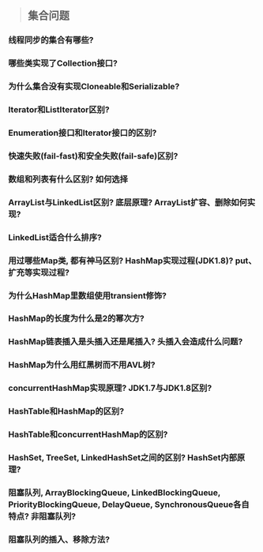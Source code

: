 > ## 集合问题

### 线程同步的集合有哪些?
### 哪些类实现了Collection接口?
### 为什么集合没有实现Cloneable和Serializable?
### Iterator和ListIterator区别? 
### Enumeration接口和Iterator接口的区别?
### 快速失败(fail-fast)和安全失败(fail-safe)区别? 
### 数组和列表有什么区别? 如何选择
### ArrayList与LinkedList区别? 底层原理? ArrayList扩容、删除如何实现?
### LinkedList适合什么排序?
### 用过哪些Map类, 都有神马区别? HashMap实现过程(JDK1.8)? put、扩充等实现过程? 
### 为什么HashMap里数组使用transient修饰?
### HashMap的长度为什么是2的幂次方?
### HashMap链表插入是头插入还是尾插入? 头插入会造成什么问题? 
### HashMap为什么用红黑树而不用AVL树?
### concurrentHashMap实现原理? JDK1.7与JDK1.8区别?
### HashTable和HashMap的区别?
### HashTable和concurrentHashMap的区别?
### HashSet, TreeSet, LinkedHashSet之间的区别? HashSet内部原理? 
### 阻塞队列, ArrayBlockingQueue, LinkedBlockingQueue, PriorityBlockingQueue, DelayQueue, SynchronousQueue各自特点? 非阻塞队列? 
### 阻塞队列的插入、移除方法?